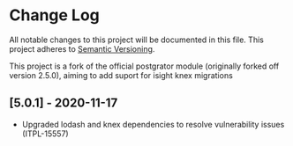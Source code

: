 # Change Log
All notable changes to this project will be documented in this file.
This project adheres to [Semantic Versioning](http://semver.org/).

This project is a fork of the official postgrator module (originally forked off version 2.5.0), aiming to add suport for isight knex migrations

## [5.0.1] - 2020-11-17
- Upgraded lodash and knex dependencies to resolve vulnerability issues (ITPL-15557)
